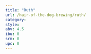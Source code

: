 ```yaml
---
title: "Ruth"
url: /hair-of-the-dog-brewing/ruth/
category: 
style: 
abv: 4.5
ibu: 0
srm: 0
upc: 0
---
```


